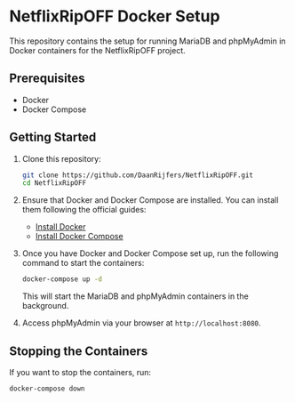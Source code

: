 # NetflixRipOFF Docker Setup

This repository contains the setup for running MariaDB and phpMyAdmin in Docker containers for the NetflixRipOFF project.

## Prerequisites

- Docker
- Docker Compose

## Getting Started

1. Clone this repository:

   ```bash
   git clone https://github.com/DaanRijfers/NetflixRipOFF.git
   cd NetflixRipOFF
   ```

2. Ensure that Docker and Docker Compose are installed. You can install them following the official guides:

   - [Install Docker](https://docs.docker.com/get-docker/)
   - [Install Docker Compose](https://docs.docker.com/compose/install/)

3. Once you have Docker and Docker Compose set up, run the following command to start the containers:

   ```bash
   docker-compose up -d
   ```

   This will start the MariaDB and phpMyAdmin containers in the background.

4. Access phpMyAdmin via your browser at `http://localhost:8080`.

## Stopping the Containers

If you want to stop the containers, run:

```bash
docker-compose down
